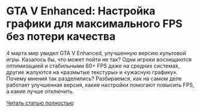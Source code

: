 # GTA V Enhanced: Настройка графики для максимального FPS без потери качества



4 марта мир увидел GTA V Enhanced, улучшенную версию культовой игры. Казалось бы, что может пойти не так? Одни игроки восхищаются оптимизацией и стабильными 60+ FPS даже на средних системах, другие жалуются на «размытые текстуры» и «ужасную графику». Почему мнения так разделились? Разбираемся, как на самом деле работает улучшенная версия, какие настройки помогают повысить FPS, а какие лучше отключить.

[Читать статью полностью](https://xyberbara.com/gaming/gta-v-settings-fps/)
